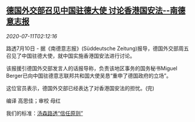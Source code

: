 <!--1594434194000-->
[德国外交部召见中国驻德大使 讨论香港国安法--南德意志报](https://cn.reuters.com/article/germany-china-dip-hk-0711-idCNKBS24C026)
------

<div><i>2020-07-11T02:12:16</i></div><div class="StandardArticleBody_body"><p>路透7月10日 - 据《南德意志报》(Süddeutsche Zeitung)报导，德国外交部周五召见了中国驻德大使，就中国实施香港国安法进行讨论。 </p><p>该报援引德国外交部发言人的话报导称，负责该地区事务的国务秘书Miguel Berger已向中国驻德意志联邦共和国大使吴恳“重申了德国政府的立场”。 </p><p>这位官员表示，德国外交部已经表达了对香港国安法的担忧。(完) </p><div class="Attribution_container"><div class="Attribution_attribution"><p class="Attribution_content">编译 高思佳；审校 母红 </p></div></div><div class="StandardArticleBody_trustBadgeContainer"><span class="StandardArticleBody_trustBadgeTitle">我们的标准：</span><span class="trustBadgeUrl"><a href="https://www.thomsonreuters.cn/content/dam/openweb/documents/pdf/china/brochures/about-us-1.pdf">汤森路透“信任原则”</a></span></div></div>
